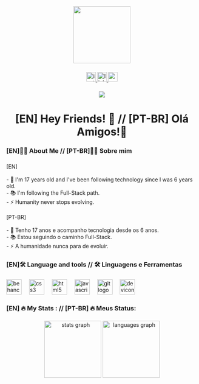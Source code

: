 
<div align="center">
  <img height="150" src="https://i.pinimg.com/originals/6e/21/b9/6e21b903a4a4898dc5d9e8b28eedfcd5.gif"  />
</div>

###

<div align="center">
 <a href="https://www.instagram.com/dev.cesinha/" target="_blank" > <img src="https://img.shields.io/static/v1?message=Instagram&logo=instagram&label=&color=E4405F&logoColor=white&labelColor=&style=for-the-badge" height="25" alt="instagram logo"/> </a>
 <a href="https://www.linkedin.com/in/arthur-césar-mendes-de-freitas-4115602b1/" target="_blank"> <img src="https://img.shields.io/static/v1?message=LinkedIn&logo=linkedin&label=&color=0077B5&logoColor=white&labelColor=&style=for-the-badge" height="25" alt="linkedin logo" /> </a>
 <a href="mailto:arthurc1.contato@gmail.com" target="_blank"> <img src="https://img.shields.io/static/v1?message=Gmail&logo=gmail&label=&color=D14836&logoColor=white&labelColor=&style=for-the-badge" height="25" alt="gmail logo"  /> </a>
</div>

###

<div align="center">
  <img src="https://visitor-badge.laobi.icu/badge?page_id=Ocesinha.Ocesinha&left_color=darkmagenta&right_color=pink&left_text=Cooperators"  />
</div>

###

<h1 align="center">[EN] Hey Friends! 👋 // [PT-BR] Olá Amigos!👋</h1>

###

<h3 align="left">[EN]👩‍💻  About Me //  [PT-BR]👩‍💻 Sobre mim</h3>

###

<p align="left">[EN]<br><br>- 🔭 I'm 17 years old and I've been following technology since I was 6 years old.<br>- 📚 I'm following the Full-Stack path.<br>- ⚡ Humanity never stops evolving.<br><br>[PT-BR]<br><br>- 🔭 Tenho 17 anos e acompanho tecnologia desde os 6 anos.<br>- 📚 Estou seguindo o caminho Full-Stack.<br>- ⚡ A humanidade nunca para de evoluir.</p>

###

<h3 align="left">[EN]🛠 Language and tools // 🛠 Linguagens e Ferramentas</h3>

###

<div align="left">
  <img src="https://cdn.jsdelivr.net/gh/devicons/devicon/icons/behance/behance-original.svg" height="40" alt="behance logo"  />
  <img width="12" />
  <img src="https://cdn.jsdelivr.net/gh/devicons/devicon/icons/css3/css3-original.svg" height="40" alt="css3 logo"  />
  <img width="12" />
  <img src="https://cdn.jsdelivr.net/gh/devicons/devicon/icons/html5/html5-original.svg" height="40" alt="html5 logo"  />
  <img width="12" />
  <img src="https://cdn.jsdelivr.net/gh/devicons/devicon/icons/javascript/javascript-original.svg" height="40" alt="javascript logo"  />
  <img width="12" />
  <img src="https://cdn.jsdelivr.net/gh/devicons/devicon/icons/git/git-original.svg" height="40" alt="git logo"  />
  <img width="12" />
  <img src="https://cdn.jsdelivr.net/gh/devicons/devicon/icons/devicon/devicon-original.svg" height="40" alt="devicon logo"  />
</div>

###

<h3 align="left">[EN] 🔥  My Stats : // [PT-BR] 🔥 Meus Status:</h3>


###

<div align="center">
  <img src="https://github-readme-stats.vercel.app/api?username=Ocesinha&hide_title=false&hide_rank=false&show_icons=true&include_all_commits=true&count_private=true&disable_animations=false&theme=dracula&locale=en&hide_border=false" height="150" alt="stats graph"  />
  <img src="https://github-readme-stats.vercel.app/api/top-langs?username=Ocesinha&locale=en&hide_title=false&layout=compact&card_width=320&langs_count=5&theme=dracula&hide_border=false" height="150" alt="languages graph"  />
</div>

###



